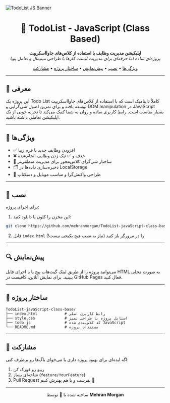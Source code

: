 ![TodoList JS Banner](https://repository-images.githubusercontent.com/your_banner_link_here)

<h1 align="center">📝 TodoList - JavaScript (Class Based)</h1>

<p align="center">
  <b>اپلیکیشن مدیریت وظایف با استفاده از کلاس‌های جاوااسکریپت</b><br>
  <i>پروژه‌ای ساده اما حرفه‌ای برای مدیریت لیست کارها با طراحی مینیمال و تعامل پویا</i>
</p>

<p align="center">
  <a href="#ویژگی‌ها">ویژگی‌ها</a> •
  <a href="#نصب">نصب</a> •
  <a href="#پیش‌نمایش">پیش‌نمایش</a> •
  <a href="#ساختار-پوشه‌ها">ساختار پروژه</a> •
  <a href="#مشارکت">مشارکت</a>
</p>

---

## 🌟 معرفی

این پروژه یک Todo List کاملاً داینامیک است که با استفاده از کلاس‌های جاوااسکریپت توسعه یافته و برای تمرین اصول شی‌گرایی و DOM manipulation در JavaScript بسیار مناسب است. رابط کاربری ساده و روان به شما کمک می‌کند تا تجربه خوبی از یک اپلیکیشن تعاملی داشته باشید.

---

## 🚀 ویژگی‌ها

- ✅ افزودن وظایف جدید با فرم زیبا
- ❌ حذف و ✅ تیک زدن وظایف انجام‌شده
- 🧠 ساختار شی‌گرای کلاس‌محور برای مدیریت منطقی‌تر
- 🗂️ ذخیره‌سازی داده‌ها در LocalStorage
- 📱 طراحی واکنش‌گرا و مناسب موبایل و دسکتاپ

---

## 🔧 نصب

برای اجرای پروژه:

1. این مخزن را کلون یا دانلود کنید:

```bash
git clone https://github.com/mehranmorgan/TodoList-javaScript-class-base.git
```

2. فایل `index.html` را در مرورگر باز کنید (نیاز به نصب هیچ پکیجی نیست!)

---

## 🔍 پیش‌نمایش

می‌توانید پروژه را از طریق لینک گیت‌هاب پیج یا با اجرای فایل HTML به صورت محلی ببینید. برای نمایش آنلاین، کافیست در GitHub Pages فعال کنید.

---

## 📁 ساختار پروژه

```
TodoList-javaScript-class-base/
├── index.html            # رابط کاربری اصلی
├── style.css             # استایل پروژه با طراحی تمیز
├── todo.js               # کد کلاس‌بندی شده JavaScript
└── README.md             # مستندات پروژه
```

---

## 🤝 مشارکت

اگه ایده‌ای برای بهبود پروژه داری یا می‌خوای باگ‌ها رو برطرف کنی:

1. ریپو رو فورک کن
2. شاخه‌ای بساز (`feature/YourFeature`)
3. Pull Request بفرست و با هم بهترش کنیم 🙌

---

<p align="center">ساخته شده با 💛 توسط <strong>Mehran Morgan</strong></p>

